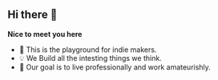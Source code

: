## Hi there 👋

**Nice to meet you here**

- 🌈 This is the playground for indie makers.
- 💡 We Build all the intesting things we think. 
- 🥳 Our goal is to live professionally and work amateurishly.
